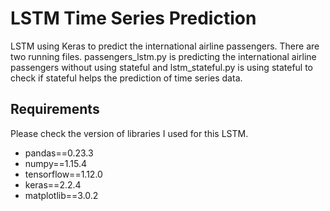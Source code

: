 # LSTM Time Series Prediction
LSTM using Keras to predict the international airline passengers. There are two running files. passengers_lstm.py is predicting the international airline passengers without using stateful and lstm_stateful.py is using stateful to check if stateful helps the prediction of time series data.

## Requirements
Please check the version of libraries I used for this LSTM.

- pandas==0.23.3
- numpy==1.15.4
- tensorflow==1.12.0
- keras==2.2.4
- matplotlib==3.0.2
